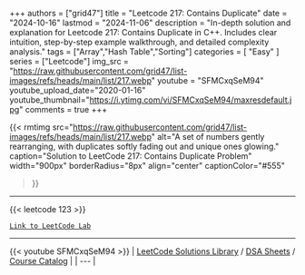 
+++
authors = ["grid47"]
title = "Leetcode 217: Contains Duplicate"
date = "2024-10-16"
lastmod = "2024-11-06"
description = "In-depth solution and explanation for Leetcode 217: Contains Duplicate in C++. Includes clear intuition, step-by-step example walkthrough, and detailed complexity analysis."
tags = ["Array","Hash Table","Sorting"]
categories = [
    "Easy"
]
series = ["Leetcode"]
img_src = "https://raw.githubusercontent.com/grid47/list-images/refs/heads/main/list/217.webp"
youtube = "SFMCxqSeM94"
youtube_upload_date="2020-01-16"
youtube_thumbnail="https://i.ytimg.com/vi/SFMCxqSeM94/maxresdefault.jpg"
comments = true
+++


{{< rmtimg 
    src="https://raw.githubusercontent.com/grid47/list-images/refs/heads/main/list/217.webp" 
    alt="A set of numbers gently rearranging, with duplicates softly fading out and unique ones glowing."
    caption="Solution to LeetCode 217: Contains Duplicate Problem"
    width="900px"
    borderRadius="8px"
    align="center" 
    captionColor="#555"
>}}
---
{{< leetcode 123 >}}

[`Link to LeetCode Lab`](https://leetcode.com/problems/contains-duplicate/description/)

---
{{< youtube SFMCxqSeM94 >}}
| [LeetCode Solutions Library](https://grid47.xyz/leetcode/) / [DSA Sheets](https://grid47.xyz/sheets/) / [Course Catalog](https://grid47.xyz/courses/) |
| --- |
